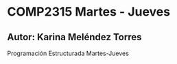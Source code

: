 # COMP2315 Martes - Jueves
## Autor: Karina Meléndez Torres
Programación Estructurada Martes-Jueves

